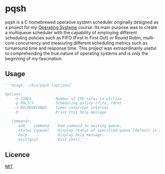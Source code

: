 # pqsh

pqsh is a C homebrewed operative system scheduler originally designed as a project for my [Operating Systems](https://www3.nd.edu/~pbui/teaching/cse.30341.fa24/) course. Its main purpose was to create a multiqueue scheduler with the capability of employing different scheduling policies such as FIFO (First In First Out) or Round Robin, multi-core concurrency and measuring different scheduling metrics such as turnaround time and response time. This project was extraordinarily useful to comprehending the true nature of operating systems and is only the beginning of my fascination.

## Usage

```python
'''Usage: ./bin/pqsh [options]

Options:
    -n CORES           Number of CPU cores to utilize
    -p POLICY          Scheduling policy (fifo, rdrn)
    -t MICROSECONDS    Timer interrupt interval
    -h                 Print this help message

   Commands:
      add    command    Add command to waiting queue.
      status [queue]    Display status of specified queue (default is all).
      help              Display help message.
      exit|quit         Exit shell.'''
```

## Licence

[MIT](https://choosealicense.com/licenses/mit/)

